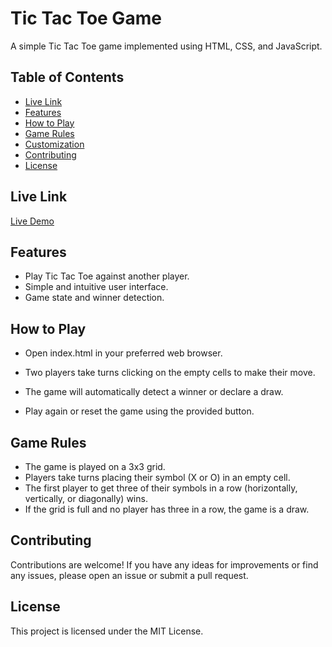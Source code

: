 # Tic Tac Toe Game

A simple Tic Tac Toe game implemented using HTML, CSS, and JavaScript.

## Table of Contents

- [Live Link](#live-link)
- [Features](#features)
- [How to Play](#how-to-play)
- [Game Rules](#game-rules)
- [Customization](#customization)
- [Contributing](#contributing)
- [License](#license)

## Live Link

[Live Demo](https://tictactoestar.netlify.app/)

## Features

- Play Tic Tac Toe against another player.
- Simple and intuitive user interface.
- Game state and winner detection.

## How to Play

- Open index.html in your preferred web browser.

- Two players take turns clicking on the empty cells to make their move.

- The game will automatically detect a winner or declare a draw.

- Play again or reset the game using the provided button.

## Game Rules
- The game is played on a 3x3 grid.
- Players take turns placing their symbol (X or O) in an empty cell.
- The first player to get three of their symbols in a row (horizontally, vertically, or diagonally) wins.
- If the grid is full and no player has three in a row, the game is a draw.

## Contributing
Contributions are welcome! If you have any ideas for improvements or find any issues, please open an issue or submit a pull request.

## License
This project is licensed under the MIT License.

